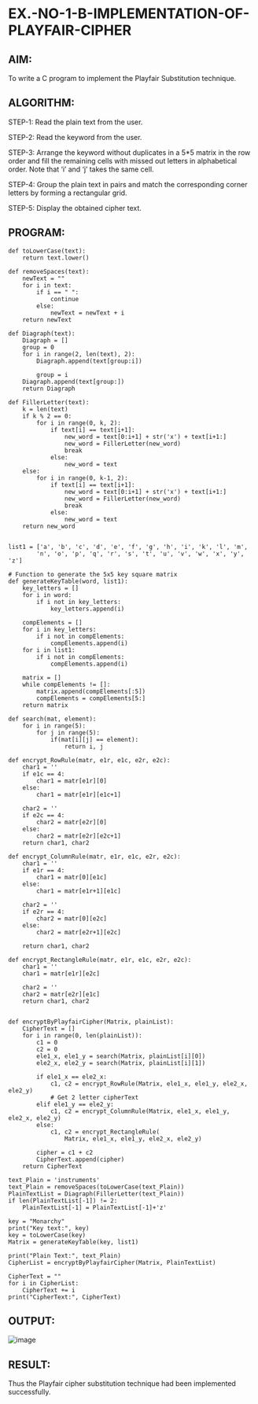 # EX.-NO-1-B-IMPLEMENTATION-OF-PLAYFAIR-CIPHER

## AIM:
  To write a C program to implement the Playfair Substitution technique.
  
## ALGORITHM:

STEP-1: Read the plain text from the user.

STEP-2: Read the keyword from the user.

STEP-3: Arrange the keyword without duplicates in a 5*5 matrix in the row order and fill the remaining cells with missed out letters in alphabetical order. Note that ‘i’ and ‘j’ takes the same cell.

STEP-4: Group the plain text in pairs and match the corresponding corner letters by forming a rectangular grid.

STEP-5: Display the obtained cipher text.

## PROGRAM:
    def toLowerCase(text):
    	return text.lower()
    
    def removeSpaces(text):
    	newText = ""
    	for i in text:
    		if i == " ":
    			continue
    		else:
    			newText = newText + i
    	return newText
    
    def Diagraph(text):
    	Diagraph = []
    	group = 0
    	for i in range(2, len(text), 2):
    		Diagraph.append(text[group:i])
    
    		group = i
    	Diagraph.append(text[group:])
    	return Diagraph
    
    def FillerLetter(text):
    	k = len(text)
    	if k % 2 == 0:
    		for i in range(0, k, 2):
    			if text[i] == text[i+1]:
    				new_word = text[0:i+1] + str('x') + text[i+1:]
    				new_word = FillerLetter(new_word)
    				break
    			else:
    				new_word = text
    	else:
    		for i in range(0, k-1, 2):
    			if text[i] == text[i+1]:
    				new_word = text[0:i+1] + str('x') + text[i+1:]
    				new_word = FillerLetter(new_word)
    				break
    			else:
    				new_word = text
    	return new_word
    
    
    list1 = ['a', 'b', 'c', 'd', 'e', 'f', 'g', 'h', 'i', 'k', 'l', 'm',
    		'n', 'o', 'p', 'q', 'r', 's', 't', 'u', 'v', 'w', 'x', 'y', 'z']
    
    # Function to generate the 5x5 key square matrix
    def generateKeyTable(word, list1):
    	key_letters = []
    	for i in word:
    		if i not in key_letters:
    			key_letters.append(i)
    
    	compElements = []
    	for i in key_letters:
    		if i not in compElements:
    			compElements.append(i)
    	for i in list1:
    		if i not in compElements:
    			compElements.append(i)
    
    	matrix = []
    	while compElements != []:
    		matrix.append(compElements[:5])
    		compElements = compElements[5:]
    	return matrix
    
    def search(mat, element):
    	for i in range(5):
    		for j in range(5):
    			if(mat[i][j] == element):
    				return i, j
    
    def encrypt_RowRule(matr, e1r, e1c, e2r, e2c):
    	char1 = ''
    	if e1c == 4:
    		char1 = matr[e1r][0]
    	else:
    		char1 = matr[e1r][e1c+1]
    
    	char2 = ''
    	if e2c == 4:
    		char2 = matr[e2r][0]
    	else:
    		char2 = matr[e2r][e2c+1]
    	return char1, char2
    
    def encrypt_ColumnRule(matr, e1r, e1c, e2r, e2c):
    	char1 = ''
    	if e1r == 4:
    		char1 = matr[0][e1c]
    	else:
    		char1 = matr[e1r+1][e1c]
    
    	char2 = ''
    	if e2r == 4:
    		char2 = matr[0][e2c]
    	else:
    		char2 = matr[e2r+1][e2c]
    
    	return char1, char2
    
    def encrypt_RectangleRule(matr, e1r, e1c, e2r, e2c):
    	char1 = ''
    	char1 = matr[e1r][e2c]
    
    	char2 = ''
    	char2 = matr[e2r][e1c]
    	return char1, char2
    
    
    def encryptByPlayfairCipher(Matrix, plainList):
    	CipherText = []
    	for i in range(0, len(plainList)):
    		c1 = 0
    		c2 = 0
    		ele1_x, ele1_y = search(Matrix, plainList[i][0])
    		ele2_x, ele2_y = search(Matrix, plainList[i][1])
    
    		if ele1_x == ele2_x:
    			c1, c2 = encrypt_RowRule(Matrix, ele1_x, ele1_y, ele2_x, ele2_y)
    			# Get 2 letter cipherText
    		elif ele1_y == ele2_y:
    			c1, c2 = encrypt_ColumnRule(Matrix, ele1_x, ele1_y, ele2_x, ele2_y)
    		else:
    			c1, c2 = encrypt_RectangleRule(
    				Matrix, ele1_x, ele1_y, ele2_x, ele2_y)
    
    		cipher = c1 + c2
    		CipherText.append(cipher)
    	return CipherText
    
    text_Plain = 'instruments'
    text_Plain = removeSpaces(toLowerCase(text_Plain))
    PlainTextList = Diagraph(FillerLetter(text_Plain))
    if len(PlainTextList[-1]) != 2:
    	PlainTextList[-1] = PlainTextList[-1]+'z'
    
    key = "Monarchy"
    print("Key text:", key)
    key = toLowerCase(key)
    Matrix = generateKeyTable(key, list1)
    
    print("Plain Text:", text_Plain)
    CipherList = encryptByPlayfairCipher(Matrix, PlainTextList)
    
    CipherText = ""
    for i in CipherList:
    	CipherText += i
    print("CipherText:", CipherText)


## OUTPUT:

![image](https://github.com/VIKASHAR/EX.-NO-1-B-IMPLEMENTATION-OF-PLAYFAIR-CIPHER/assets/119405655/265e2657-190b-4968-92c2-801845a13eb6)


## RESULT:
  Thus the Playfair cipher substitution technique had been implemented successfully.
